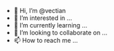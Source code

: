 - 👋 Hi, I’m @vectian
- 👀 I’m interested in ...
- 🌱 I’m currently learning ...
- 💞️ I’m looking to collaborate on ...
- 📫 How to reach me ...

<!---
vectian/vectian is a ✨ special ✨ repository because its `README.md` (this file) appears on your GitHub profile.
You can click the Preview link to take a look at your changes.
--->
